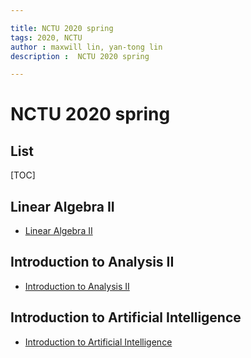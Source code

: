 ```yaml
---

title: NCTU 2020 spring
tags: 2020, NCTU 
author : maxwill lin, yan-tong lin
description :  NCTU 2020 spring

---
```


# NCTU 2020 spring

## List
[TOC]

## Linear Algebra II

* [Linear Algebra II](/tTumavFnRXu9bGYo-qYmBQ)

## Introduction to Analysis II

* [Introduction to Analysis II](/v0u8GG4-Si6RsHD-Jwsgow)

## Introduction to Artificial Intelligence
* [Introduction to Artificial Intelligence](/d1sg-yhiTSiNcxgy8ziBvQ)